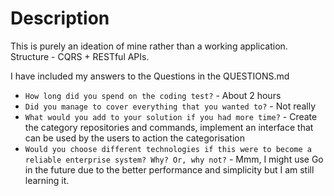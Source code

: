 # Description

This is purely an ideation of mine rather than a working application. 
Structure - CQRS + RESTful APIs.

I have included my answers to the Questions in the QUESTIONS.md

* `How long did you spend on the coding test?` - About 2 hours
* `Did you manage to cover everything that you wanted to?` - Not really
* `What would you add to your solution if you had more time?` - Create the category repositories and commands, implement an interface that can be used by the users to action the categorisation
* `Would you choose different technologies if this were to become a reliable enterprise system? Why? Or, why not?`  - Mmm, I might use Go in the future due to the better performance and simplicity but I am still learning it.